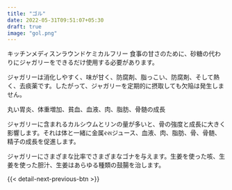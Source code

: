 ```yaml
---
title: "ゴル"
date: 2022-05-31T09:51:07+05:30
draft: true
image: "gol.png"
---
```


キッチンメディスンラウンドケミカルフリー
食事の甘さのために、砂糖の代わりにジャガリーをできるだけ使用する必要があります。

ジャガリーは消化しやすく、味が甘く、防腐剤、脂っこい、防腐剤、そして熱く、去痰薬です。したがって、ジャガリーを定期的に摂取しても欠陥は発生しません。

丸い胃炎、体重増加、貧血、血液、肉、脂肪、骨髄の成長


ジャガリーに含まれるカルシウムとリンの量が多いと、骨の強度と成長に大きく影響します。それは体と一緒に金属રસジュース、血液、肉、脂肪、骨、骨髄、精子の成長を促進します。

ジャガリーにさまざまな比率でさまざまなゴナを与えます。生姜を使った咳、生姜を使った胆汁、生姜はあらゆる種類の鼓腸を治します。

{{< detail-next-previous-btn >}}